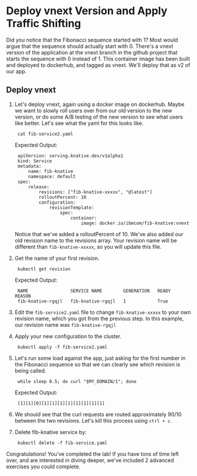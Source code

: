 # Deploy vnext Version and Apply Traffic Shifting

Did you notice that the Fibonacci sequence started with 1? Most would argue that the sequence should actually start with 0. There's a vnext version of the application at the vnext branch in the github project that starts the sequence with 0 instead of 1. This container image has been built and deployed to dockerhub, and tagged as vnext. We'll deploy that as v2 of our app.

## Deploy vnext

1. Let's deploy vnext, again using a docker image on dockerhub. Maybe we want to slowly roll users over from our old version to the new version, or do some A/B testing of the new version to see what users like better. Let's see what the yaml for this looks like.

   ```text
    cat fib-service2.yaml
   ```

   Expected Output:

   ```text
    apiVersion: serving.knative.dev/v1alpha1
    kind: Service
    metadata:
        name: fib-knative
        namespace: default
    spec:
        release:
            revisions: ["fib-knative-xxxxx", "@latest"]
            rolloutPercent: 10
            configuration:
                revisionTemplate:
                    spec:
                        container:
                            image: docker.io/ibmcom/fib-knative:vnext
   ```

   Notice that we've added a rolloutPercent of 10. We've also added our old revision name to the revisions array. Your revision name will be different than `fib-knative-xxxxx`, so you will update this file.

2. Get the name of your first revision.

   ```text
    kubectl get revision
   ```

   Expected Output:

   ```text
    NAME                SERVICE NAME        GENERATION   READY   REASON
    fib-knative-rgqjl   fib-knative-rgqjl   1            True
   ```

3. Edit the `fib-service2.yaml` file to change `fib-knative-xxxxx` to your own revision name, which you got from the previous step. In this example, our revision name was `fib-knative-rgqjl`
4. Apply your new configuration to the cluster.

   ```text
    kubectl apply -f fib-service2.yaml
   ```

5. Let's run some load against the app, just asking for the first number in the Fibonacci sequence so that we can clearly see which revision is being called.

   ```text
    while sleep 0.5; do curl "$MY_DOMAIN/1"; done
   ```

   Expected Output:

   ```text
    [1][1][0][1][1][1][1][1][1][1][1]
   ```

6. We should see that the curl requests are routed approximately 90/10 between the two revisions. Let's kill this process using `ctrl + c`.
7. Delete fib-knative service by:

   ```text
    kubectl delete -f fib-service.yaml
   ```

Congratulations! You've completed the lab! If you have tons of time left over, and are interested in diving deeper, we've included 2 advanced exercises you could complete.

